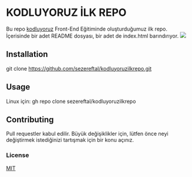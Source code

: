 # KODLUYORUZ İLK REPO
Bu repo [kodluyoruz](https://kodluyoruz.org/) Front-End Eğitiminde oluşturduğumuz ilk repo. İçerisinde bir adet README dosyası, bir adet de index.html barındırıyor.
![]("C:\Users\eftal\OneDrive\Masaüstü\ss.png")

## Installation
git clone https://github.com/sezereftal/kodluyoruzilkrepo.git

## Usage
Linux için:
gh repo clone sezereftal/kodluyoruzilkrepo

## Contributing
Pull requestler kabul edilir. Büyük değişiklikler için, lütfen önce neyi değiştirmek istediğinizi tartışmak için bir konu açınız.

### License
[MIT](https://choosealicense.com/licenses/mit/)